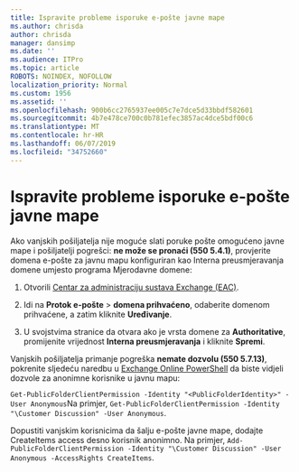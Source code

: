 ```yaml
---
title: Ispravite probleme isporuke e-pošte javne mape
ms.author: chrisda
author: chrisda
manager: dansimp
ms.date: ''
ms.audience: ITPro
ms.topic: article
ROBOTS: NOINDEX, NOFOLLOW
localization_priority: Normal
ms.custom: 1956
ms.assetid: ''
ms.openlocfilehash: 900b6cc2765937ee005c7e7dce5d33bbdf582601
ms.sourcegitcommit: 4b7e478ce700c0b781efec3857ac4dce5bdf00c6
ms.translationtype: MT
ms.contentlocale: hr-HR
ms.lasthandoff: 06/07/2019
ms.locfileid: "34752660"
---
```

# <a name="fix-email-delivery-issues-to-mail-enabled-public-folders"></a>Ispravite probleme isporuke e-pošte javne mape

Ako vanjskih pošiljatelja nije moguće slati poruke pošte omogućeno javne mape i pošiljatelji pogrešci: **ne može se pronaći (550 5.4.1)**, provjerite domena e-pošte za javnu mapu konfiguriran kao Interna preusmjeravanja domene umjesto programa Mjerodavne domene:

1. Otvorili [Centar za administraciju sustava Exchange (EAC)](https://docs.microsoft.com/Exchange/exchange-admin-center).

2. Idi na **Protok e-pošte** \> **domena prihvaćeno**, odaberite domenom prihvaćene, a zatim kliknite **Uređivanje**.

3. U svojstvima stranice da otvara ako je vrsta domene za **Authoritative**, promijenite vrijednost **Interna preusmjeravanja** i kliknite **Spremi**.

Vanjskih pošiljatelja primanje pogreška **nemate dozvolu (550 5.7.13)**, pokrenite sljedeću naredbu u [Exchange Online PowerShell](https://docs.microsoft.com/powershell/exchange/exchange-online/connect-to-exchange-online-powershell/connect-to-exchange-online-powershell) da biste vidjeli dozvole za anonimne korisnike u javnu mapu:

`Get-PublicFolderClientPermission -Identity "<PublicFolderIdentity>" -User Anonymous`Na primjer, `Get-PublicFolderClientPermission -Identity "\Customer Discussion" -User Anonymous`.

Dopustiti vanjskim korisnicima da šalju e-pošte javne mape, dodajte CreateItems access desno korisnik anonimno. Na primjer, `Add-PublicFolderClientPermission -Identity "\Customer Discussion" -User Anonymous -AccessRights CreateItems`.
